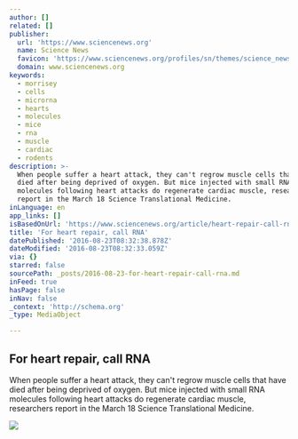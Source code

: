 ```yaml
---
author: []
related: []
publisher:
  url: 'https://www.sciencenews.org'
  name: Science News
  favicon: 'https://www.sciencenews.org/profiles/sn/themes/science_news/favicon.ico'
  domain: www.sciencenews.org
keywords:
  - morrisey
  - cells
  - microrna
  - hearts
  - molecules
  - mice
  - rna
  - muscle
  - cardiac
  - rodents
description: >-
  When people suffer a heart attack, they can't regrow muscle cells that have
  died after being deprived of oxygen. But mice injected with small RNA
  molecules following heart attacks do regenerate cardiac muscle, researchers
  report in the March 18 Science Translational Medicine.
inLanguage: en
app_links: []
isBasedOnUrl: 'https://www.sciencenews.org/article/heart-repair-call-rna'
title: 'For heart repair, call RNA'
datePublished: '2016-08-23T08:32:38.878Z'
dateModified: '2016-08-23T08:32:33.059Z'
via: {}
starred: false
sourcePath: _posts/2016-08-23-for-heart-repair-call-rna.md
inFeed: true
hasPage: false
inNav: false
_context: 'http://schema.org'
_type: MediaObject

---
```

<article style=""><h1>For heart repair, call RNA</h1><p>When people suffer a heart attack, they can't regrow muscle cells that have died after being deprived of oxygen. But mice injected with small RNA molecules following heart attacks do regenerate cardiac muscle, researchers report in the March 18 Science Translational Medicine.</p><img src="https://www.sciencenews.org/sites/default/files/main/articles/kb_heart-rna_free.jpg" /></article>
